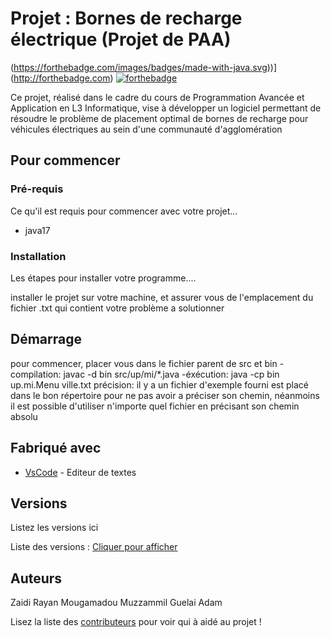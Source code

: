 # Projet : Bornes de recharge électrique (Projet de PAA)
(https://forthebadge.com/images/badges/made-with-java.svg))](http://forthebadge.com)  [![forthebadge](https://forthebadge.com/images/badges/powered-by-coffee.svg)](http://forthebadge.com)

Ce projet, réalisé dans le cadre du cours de Programmation Avancée et Application en L3 Informatique, vise à développer un logiciel permettant de résoudre le problème de placement optimal de bornes de recharge pour véhicules électriques au sein d'une communauté d'agglomération
## Pour commencer

### Pré-requis

Ce qu'il est requis pour commencer avec votre projet...

- java17

### Installation

Les étapes pour installer votre programme....


installer le projet sur votre machine, et assurer vous de l'emplacement du fichier .txt qui contient votre problème a solutionner



## Démarrage

pour commencer, placer vous dans le fichier parent de src et bin
-compilation:
javac -d bin src/up/mi/*.java
-éxécution:
java -cp bin up.mi.Menu ville.txt
précision:
il y a un fichier d'exemple fourni est placé dans le bon répertoire pour ne pas avoir a préciser son chemin, néanmoins il est possible d'utiliser n'importe quel fichier en précisant son chemin absolu

## Fabriqué avec


* [VsCode](https://code.visualstudio.com/) - Editeur de textes



## Versions
Listez les versions ici 

Liste des versions : [Cliquer pour afficher](https://github.com/Muzza1103/PROJET_PAA/tags)

## Auteurs
Zaidi Rayan
Mougamadou Muzzammil
Guelai Adam

Lisez la liste des [contributeurs](https://github.com/Muzza1103/PROJET_PAA/contributors) pour voir qui à aidé au projet !




